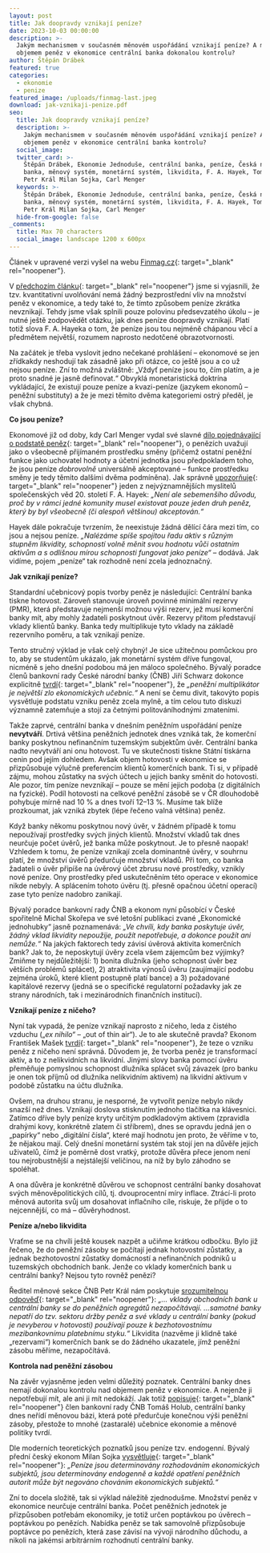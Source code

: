 ```yaml
---
layout: post
title: Jak doopravdy vznikají peníze?
date: 2023-10-03 00:00:00
description: >-
  Jakým mechanismem v současném měnovém uspořádání vznikají peníze? A má nad
  objemem peněz v ekonomice centrální banka dokonalou kontrolu?
author: Štěpán Drábek
featured: true
categories:
  - ekonomie
  - penize
featured_image: /uploads/finmag-last.jpeg
download: jak-vznikaji-penize.pdf
seo:
  title: Jak doopravdy vznikají peníze?
  description: >-
    Jakým mechanismem v současném měnovém uspořádání vznikají peníze? A má nad
    objemem peněz v ekonomice centrální banka kontrolu?
  social_image:
  twitter_card: >-
    Štěpán Drábek, Ekonomie Jednoduše, centrální banka, peníze, Česká národní
    banka, měnový systém, monetární systém, likvidita, F. A. Hayek, Tomáš Holub,
    Petr Král Milan Sojka, Carl Menger
  keywords: >-
    Štěpán Drábek, Ekonomie Jednoduše, centrální banka, peníze, Česká národní
    banka, měnový systém, monetární systém, likvidita, F. A. Hayek, Tomáš Holub,
    Petr Král Milan Sojka, Carl Menger
  hide-from-google: false
_comments:
  title: Max 70 characters
  social_image: landscape 1200 x 600px
---
```

Článek v upravené verzi vyšel na webu&nbsp;[Finmag.cz](https://finmag.penize.cz/penize/445685-hotovost-je-jen-zlomek-jak-dnes-vznika-valna-vetsina-penez){: target="_blank" rel="noopener"}.

V&nbsp;[předchozím článku](https://ekonomie-jednoduse.com/posts/2023/kvantitativn%C3%AD-uvol%C5%88ov%C3%A1n%C3%AD-aneb-tisknou-centr%C3%A1ln%C3%AD-banky-pen%C3%ADze){: target="_blank" rel="noopener"} jsme si vyjasnili, že tzv. kvantitativní uvolňování nemá žádný bezprostřední vliv na množství peněz v ekonomice, a tedy také to, že tímto způsobem peníze zkrátka nevznikají. Tehdy jsme však splnili pouze polovinu předsevzatého úkolu – je nutné ještě zodpovědět otázku, jak dnes peníze doopravdy vznikají. Platí totiž slova F. A. Hayeka o tom, že peníze jsou tou nejméně chápanou věcí a předmětem největší, rozumem naprosto nedotčené obrazotvornosti.

Na začátek je třeba vyslovit jedno nečekané prohlášení – ekonomové se jen zřídkakdy neshodují tak zásadně jako při otázce, co ještě jsou a co už nejsou peníze. Zní to možná zvláštně: „Vždyť peníze jsou to, čím platím, a je proto snadné je jasně definovat.“ Obvyklá monetaristická doktrína vykládající, že existují pouze peníze a kvazi-peníze (jazykem ekonomů – peněžní substituty) a že je mezi těmito dvěma kategoriemi ostrý předěl, je však chybná.

**Co jsou peníze?**

Ekonomové již od doby, kdy Carl Menger vydal své slavné [dílo pojednávající o podstatě peněz](https://cdn.mises.org/On%20the%20Origins%20of%20Money_5.pdf){: target="_blank" rel="noopener"}, o penězích uvažují jako o všeobecně přijímaném prostředku směny (přičemž ostatní peněžní funkce jako uchovatel hodnoty a účetní jednotka jsou předpokladem toho, že jsou peníze *dobrovolně* universálně akceptované – funkce prostředku směny je tedy těmito dalšími dvěma podmíněna). Jak správně [upozorňuje](https://libinst.cz/wp-content/uploads/2017/03/Hayek_Soukrome_penize.pdf){: target="_blank" rel="noopener"} jeden z nejvýznamnějších myslitelů společenských věd 20. století F. A. Hayek: *„Není ale sebemenšího důvodu, proč by v rámci jedné komunity musel existovat pouze jeden druh peněz, který by byl všeobecně (či alespoň většinou) akceptován.“*

Hayek dále pokračuje tvrzením, že neexistuje žádná dělící čára mezi tím, co jsou a nejsou peníze. *„Nalézáme spíše spojitou řadu aktiv s různým stupněm likvidity, schopností volně měnit svou hodnotu vůči ostatním aktivům a s odlišnou mírou schopnosti fungovat jako peníze“* – dodává. Jak vidíme, pojem „peníze“ tak rozhodně není zcela jednoznačný.

**Jak vznikají peníze?**

Standardní učebnicový popis tvorby peněz je následující: Centrální banka tiskne hotovost. Zároveň stanovuje úroveň povinné minimální rezervy (PMR), která představuje nejmenší možnou výši rezerv, jež musí komerční banky mít, aby mohly žadateli poskytnout úvěr. Rezervy přitom představují vklady klientů banky. Banka tedy multiplikuje tyto vklady na základě rezervního poměru, a tak vznikají peníze.

Tento stručný výklad je však celý chybný! Je sice užitečnou pomůckou pro to, aby se studentům ukázalo, jak monetární systém dříve fungoval, nicméně s jeho dnešní podobou má jen máloco společného. Bývalý poradce členů bankovní rady České národní banky (ČNB) Jiří Schwarz dokonce explicitně [tvrdí](https://twitter.com/schwarz_jiri/status/1658035682227499008?s=20){: target="_blank" rel="noopener"}, že *„peněžní multiplikátor je největší zlo ekonomických učebnic.“* A není se čemu divit, takovýto popis vysvětluje podstatu vzniku peněz zcela mylně, a tím celou tuto diskuzi významně zatemňuje a stojí za četnými politováníhodnými zmateními.

Takže zaprvé, centrální banka v dnešním peněžním uspořádání peníze **nevytváří**. Drtivá většina peněžních jednotek dnes vzniká tak, že komerční banky poskytnou nefinančním tuzemským subjektům úvěr. Centrální banka nadto nevytváří ani onu hotovost. Tu ve skutečnosti tiskne Státní tiskárna cenin pod jejím dohledem. Avšak objem hotovosti v ekonomice se přizpůsobuje výlučně preferencím klientů komerčních bank. Ti si, v případě zájmu, mohou zůstatky na svých účtech u jejich banky směnit do hotovosti. Ale pozor, tím peníze nevznikají – pouze se mění jejich podoba (z digitálních na fyzické). Podíl hotovosti na celkové peněžní zásobě se v ČR dlouhodobě pohybuje mírně nad 10 % a dnes tvoří 12–13 %. Musíme tak blíže prozkoumat, jak vzniká zbytek (lépe řečeno valná většina) peněz.

Když banky někomu poskytnou nový úvěr, v žádném případě k tomu nepoužívají prostředky svých jiných klientů. Množství vkladů tak dnes neurčuje počet úvěrů, jež banka může poskytnout. Je to přesně naopak! Vzhledem k tomu, že peníze vznikají zcela dominantně úvěry, v souhrnu platí, že množství úvěrů předurčuje množství vkladů. Při tom, co banka žadateli o úvěr připíše na úvěrový účet zbrusu nové prostředky, vznikly nové peníze. Ony prostředky před uskutečněním této operace v ekonomice nikde nebyly. A splácením tohoto úvěru (tj. přesně opačnou účetní operací) zase tyto peníze nadobro zanikají.

Bývalý poradce bankovní rady ČNB a ekonom nyní působící v České spořitelně Michal Skořepa ve své letošní publikaci zvané „Ekonomické jednohubky“ jasně poznamenává: *„Ve chvíli, kdy banka poskytuje úvěr, žádný vklad likvidity nepoužije, použít nepotřebuje, a dokonce použít ani nemůže.“* Na jakých faktorech tedy závisí úvěrová aktivita komerčních bank? Jak to, že neposkytují úvěry zcela všem zájemcům bez výjimky? Zmiňme ty nejdůležitější: 1) bonita dlužníka (jeho schopnost úvěr bez větších problémů splácet), 2) atraktivita výnosů úvěru (zaujímající podobu zejména úroků, které klient postupně platí bance) a 3) požadované kapitálové rezervy (jedná se o specifické regulatorní požadavky jak ze strany národních, tak i mezinárodních finančních institucí).

**Vznikají peníze z ničeho?**

Nyní tak vypadá, že peníze vznikají naprosto z ničeho, leda z čistého vzduchu („*ex nihilo“* – „out of thin air“). Je to ale skutečně pravda? Ekonom František Mašek [tvrdí](https://twitter.com/Masek_F/status/1579829852882231297?t=Msc_S0oLPfqYfTe8ZzGm2g&amp;s=19){: target="_blank" rel="noopener"}, že teze o vzniku peněz z ničeho není správná. Důvodem je, že tvorba peněz je transformací aktiv, a to z nelikvidních na likvidní. Jinými slovy banka pomocí úvěru přeměňuje pomyslnou schopnost dlužníka splácet svůj závazek (pro banku je onen tok příjmů od dlužníka nelikvidním aktivem) na likvidní aktivum v podobě zůstatku na účtu dlužníka.

Ovšem, na druhou stranu, je nesporné, že vytvořit peníze nebylo nikdy snazší než dnes. Vznikají doslova stisknutím jednoho tlačítka na klávesnici. Zatímco dříve byly peníze kryty určitým podkladovým aktivem (zpravidla drahými kovy, konkrétně zlatem či stříbrem), dnes se opravdu jedná jen o „papírky“ nebo „digitální čísla“, které mají hodnotu jen proto, že věříme v to, že nějakou mají. Celý dnešní monetární systém tak stojí jen na důvěře jejich uživatelů, čímž je poměrně dost vratký, protože důvěra přece jenom není tou nejrobustnější a nejstálejší veličinou, na níž by bylo záhodno se spoléhat.

A ona důvěra je konkrétně důvěrou ve schopnost centrální banky dosahovat svých měnověpolitických cílů, tj. dvouprocentní míry inflace. Ztrácí-li proto měnová autorita svůj um dosahovat inflačního cíle, riskuje, že přijde o to nejcennější, co má – důvěryhodnost.

**Peníze a/nebo likvidita**

Vraťme se na chvíli ještě kousek nazpět a učiňme krátkou odbočku. Bylo již řečeno, že do peněžní zásoby se počítají jednak hotovostní zůstatky, a jednak bezhotovostní zůstatky domácností a nefinančních podniků u tuzemských obchodních bank. Jenže co vklady komerčních bank u centrální banky? Nejsou tyto rovněž penězi?

Ředitel měnové sekce ČNB Petr Král nám poskytuje [srozumitelnou odpověď](https://www.cnb.cz/cs/o_cnb/cnblog/Narust-bilance-CNB-neznamena-tisteni-novych-penez/){: target="_blank" rel="noopener"}: *„… vklady obchodních bank u centrální banky se do peněžních agregátů nezapočítávají. …samotné banky nepatří do tzv. sektoru držby peněz a své vklady u centrální banky (pokud je nevyberou v hotovosti) používají pouze k bezhotovostnímu mezibankovnímu platebnímu styku.“* Likvidita (nazvěme ji klidně také „rezervami“) komerčních bank se do žádného ukazatele, jímž peněžní zásobu měříme, nezapočítává.

**Kontrola nad peněžní zásobou**

Na závěr vyjasněme jeden velmi důležitý poznatek. Centrální banky dnes nemají dokonalou kontrolu nad objemem peněz v ekonomice. A nejenže ji nepotřebují mít, ale ani ji mít nedokáží. Jak totiž [popisuje](https://www.cnb.cz/cs/o_cnb/cnblog/Tak-trochu-netradicni-blog-o-tisteni-penez-aneb-Reportaz-psana-na-rotacce/){: target="_blank" rel="noopener"} člen bankovní rady ČNB Tomáš Holub, centrální banky dnes neřídí měnovou bázi, která poté předurčuje konečnou výši peněžní zásoby, přestože to mnohé (zastaralé) učebnice ekonomie a měnové politiky tvrdí.

Dle moderních teoretických poznatků jsou peníze tzv. endogenní. Bývalý přední český ekonom Milan Sojka [vysvětluje](https://www.google.com/url?sa=t&amp;rct=j&amp;q=&amp;esrc=s&amp;source=web&amp;cd=&amp;ved=2ahUKEwj65NSOvviAAxWz7rsIHffMD8kQFnoECA0QAQ&amp;url=https%3A%2F%2Fies.fsv.cuni.cz%2Fdefault%2Ffile%2Fdownload%2Fid%2F683&amp;usg=AOvVaw3C8EpqJu2m3iFnFCRrvRhK&amp;opi=89978449){: target="_blank" rel="noopener"}: *„Peníze jsou determinovány rozhodováním ekonomických subjektů, jsou determinovány endogenně a každé opatření peněžních autorit může být negováno chováním ekonomických subjektů.“*

Zní to docela složitě, tak si výklad náležitě zjednodušme. Množství peněz v ekonomice neurčuje centrální banka. Počet peněžních jednotek je přizpůsoben potřebám ekonomiky, je totiž určen poptávkou po úvěrech – poptávkou po penězích. Nabídka peněz se tak samovolně přizpůsobuje poptávce po penězích, která zase závisí na vývoji národního důchodu, a nikoli na jakémsi arbitrárním rozhodnutí centrální banky.